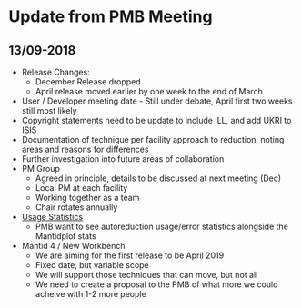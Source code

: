 Update from PMB Meeting 
=======================

13/09-2018
----------

- Release Changes:
  - December Release dropped
  - April release moved earlier by one week to the end of March
- User / Developer meeting date - Still under debate, April first two weeks still most likely
- Copyright statements need to be update to include ILL, and add UKRI to ISIS
- Documentation of technique per facility approach to reduction, noting areas and reasons for differences
- Further investigation into future areas of collaboration
- PM Group
  - Agreed in principle, details to be discussed at next meeting (Dec)
  - Local PM at each facility
  - Working together as a team
  - Chair rotates annually
- [Usage Statistics](../../PMB/PM%20report%20to%20the%20PMB%2013%20September%202018.doc)
  - PMB want to see autoreduction usage/error statistics alongside the Mantidplot stats
- Mantid 4 / New Workbench
  - We are aiming for the first release to be April 2019
  - Fixed date, but variable scope
  - We will support those techniques that can move, but not all
  - We need to create a proposal to the PMB of what more we could acheive with 1-2 more people
